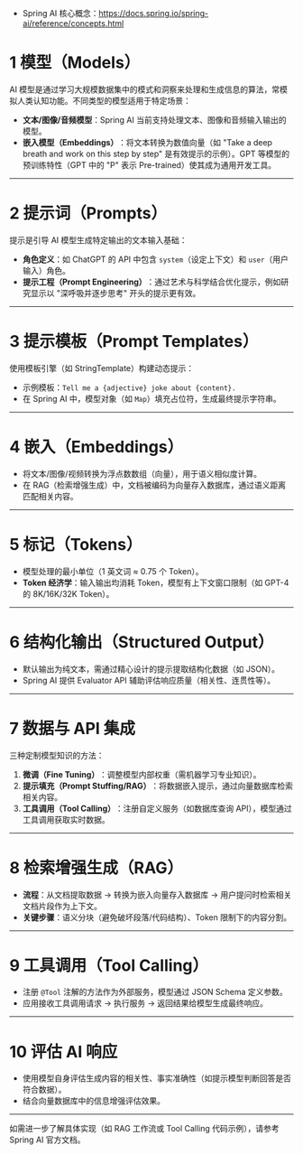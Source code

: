 + Spring AI 核心概念：https://docs.spring.io/spring-ai/reference/concepts.html


# 1 ​**模型（Models）​**​

AI 模型是通过学习大规模数据集中的模式和洞察来处理和生成信息的算法，常模拟人类认知功能。不同类型的模型适用于特定场景：

- ​**文本/图像/音频模型**​：Spring AI 当前支持处理文本、图像和音频输入输出的模型。
- ​**嵌入模型（Embeddings）​**​：将文本转换为数值向量（如 "Take a deep breath and work on this step by step" 是有效提示的示例）。GPT 等模型的预训练特性（GPT 中的 "P" 表示 Pre-trained）使其成为通用开发工具。

---

# 2 ​**提示词（Prompts）​**​

提示是引导 AI 模型生成特定输出的文本输入基础：

- ​**角色定义**​：如 ChatGPT 的 API 中包含 `system`（设定上下文）和 `user`（用户输入）角色。
- ​**提示工程（Prompt Engineering）​**​：通过艺术与科学结合优化提示，例如研究显示以 "深呼吸并逐步思考" 开头的提示更有效。

---

# 3 ​**提示模板（Prompt Templates）​**​

使用模板引擎（如 StringTemplate）构建动态提示：

- 示例模板：`Tell me a {adjective} joke about {content}.`
- 在 Spring AI 中，模型对象（如 `Map`）填充占位符，生成最终提示字符串。

---

# 4 ​**嵌入（Embeddings）​**​

- 将文本/图像/视频转换为浮点数数组（向量），用于语义相似度计算。
- 在 RAG（检索增强生成）中，文档被编码为向量存入数据库，通过语义距离匹配相关内容。

---

# 5 ​**标记（Tokens）​**​

- 模型处理的最小单位（1 英文词 ≈ 0.75 个 Token）。
- ​**Token 经济学**​：输入输出均消耗 Token，模型有上下文窗口限制（如 GPT-4 的 8K/16K/32K Token）。

---

# 6 ​**结构化输出（Structured Output）​**​

- 默认输出为纯文本，需通过精心设计的提示提取结构化数据（如 JSON）。
- Spring AI 提供 Evaluator API 辅助评估响应质量（相关性、连贯性等）。

---

# 7 ​**数据与 API 集成**​

三种定制模型知识的方法：

1. ​**微调（Fine Tuning）​**​：调整模型内部权重（需机器学习专业知识）。
2. ​**提示填充（Prompt Stuffing/RAG）​**​：将数据嵌入提示，通过向量数据库检索相关内容。
3. ​**工具调用（Tool Calling）​**​：注册自定义服务（如数据库查询 API），模型通过工具调用获取实时数据。

---

# 8 ​**检索增强生成（RAG）​**​

- ​**流程**​：从文档提取数据 → 转换为嵌入向量存入数据库 → 用户提问时检索相关文档片段作为上下文。
- ​**关键步骤**​：语义分块（避免破坏段落/代码结构）、Token 限制下的内容分割。

---

# 9 ​**工具调用（Tool Calling）​**​

- 注册 `@Tool` 注解的方法作为外部服务，模型通过 JSON Schema 定义参数。
- 应用接收工具调用请求 → 执行服务 → 返回结果给模型生成最终响应。

---

# 10 ​**评估 AI 响应**​

- 使用模型自身评估生成内容的相关性、事实准确性（如提示模型判断回答是否符合数据）。
- 结合向量数据库中的信息增强评估效果。

---

如需进一步了解具体实现（如 RAG 工作流或 Tool Calling 代码示例），请参考 Spring AI 官方文档。